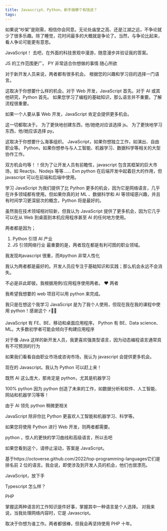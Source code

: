 ```yaml
---
title: Javascript、Python，新手搞哪个有钱途？
tags:
---
```


如果说“吵架”是刚需，相信你会同意。无论处庙堂之高、还是江湖之远，不争论就少了很多乐趣。除了睡觉，花时间最多的大概就是争论了。当然，与争论比起来，看人争论可能更有意思。

JavaScript！
去吧，在外面的科技景观中漫游，随意漫步并验证我的答案。

JS 的工作范围更广。 PY 非常适合你想做的事情
随心所欲

对于新开发人员来说，两者都有很多机会。
根据您的兴趣和学习目的选择一门语言。

这取决于你想要什么样的机会。对于 Web 开发，JavaScript 首先。对于 AI 或其他研究，Python 首先。
如果您学习了编程的基础知识，那么语言并不重要。了解流程很重要。

如果一个人要从事 Web 开发，JavaScript 肯定会提供更多机会。

这一切都取决于。
为了更快地创建东西，他/她绝对应该选择 js。
为了更快地学习东西，他/她应该选择 py。

这取决于你想要什么海事组织。
JavaScript，如果你想独立工作，如演出、自由职业等。
Python，如果你想参与与人工智能、机器学习、数据科学等相关的大型协作工作。

双方机会均等！！但为了让开发人员有前瞻性，javascript 包含其框架的巨大市场，如 Reactjs、Nodejs 等等......
Evn python 在后端开发中起着巨大的作用，但 javascript 可以在前端和后端中使用。

学习 JavaScript 为我们提供了比 Python 更多的机会，因为它是网络语言，几乎在许多领域都有使用。但如果你真的对 ML 、数据科学和 AI 等领域感兴趣，并且有时间学习更深层次的概念，Python 将是最好的。

虽然我在技术领域相对较新，但我认为 JavaScript 提供了更多机会，因为它几乎可以在从 Web 到桌面到本机应用程序甚至 AI 的任何地方使用。

两者都是因为；

1. Python 引领 AI 产业
2. JS 引领网络行业
   最重要的是，两者现在都是有利可图的职业领域。

我发现#javascript 很重，而#python 非常人性化

我认为两者都是最好的。开发人员应专注于基础知识和实践；那么机会永远不会消失。

不必是非此即彼。我根据用例/应用程序使用两者。 ♥️ 两者

我希望我想要的 web 项目可以用 python 来完成。

我只是在想这个我学习 JavaScript 是为了我个人使用，但现在我在我的课程中使用 python！感谢这个 ⚡️🙏🏽

JavaScript 有 FE、BE、移动和桌面应用程序。 Python 有 BE、Data science、ML。大多数初学者可能会倾向于构建应用程序

对于像 Java 这样的新开发人员，我更喜欢强类型语言，因为动态编程语言通常具有不可预测的行为

如果我们看看自由职业市场或咨询市场，我认为 javascript 会提供更多机会。

现在的 Javascript。我认为 Python 可以赶上来！

既然 AI 这么庞大，那肯定是 python，尤其是机器学习

100% python 因为 python 创造了未来的工作，如数据分析和软件、人工智能、网站和机器学习等等！

由于 AI 领先 python 稍微更相关

JavaScript
除非你比 Python 更喜欢人工智能和机器学习、科学等。

如果您将使用 Python 进行 Web 开发，则两者都需要。

python ，惊人的更快的学习曲线和高级语言，所以去吧

如果您看到这个，请停止滚动，答案是 JavaScript。

基于https://octoverse.github.com/2022/top-programming-languages它们是排名前 2 位的语言。我会说，即使涉及到开发人员的机会，他们也很漂亮。

JavaScript，放下手

Typescript 怎么样？

PHP

掌握这两种语言的工作知识是件好事，掌握其中一种语言是个人选择。
对我来说，当我处理网络内容时，它是 Javascript。

取决于你想为谁工作。两者都很棒，但我会再坚持使用 PHP 十年。
